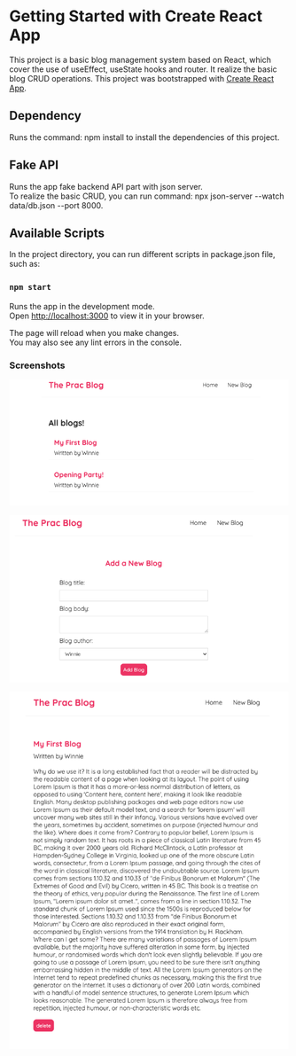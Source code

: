 # Getting Started with Create React App

This project is a basic blog management system based on React, which cover the use of useEffect, useState hooks and router. It realize the basic blog CRUD operations.
This project was bootstrapped with [Create React App](https://github.com/facebook/create-react-app).

## Dependency

Runs the command: npm install to install the dependencies of this project.

## Fake API

Runs the app fake backend API part with json server.\
To realize the basic CRUD, you can run command: npx json-server --watch data/db.json --port 8000.

## Available Scripts

In the project directory, you can run different scripts in package.json file, such as:

### `npm start`

Runs the app in the development mode.\
Open [http://localhost:3000](http://localhost:3000) to view it in your browser.

The page will reload when you make changes.\
You may also see any lint errors in the console.

### Screenshots

![Screenshot 1](images/home.png)

![Screenshot 2](images/blogCreate.png)

![Screenshot 3](images/blogDetail.png)
